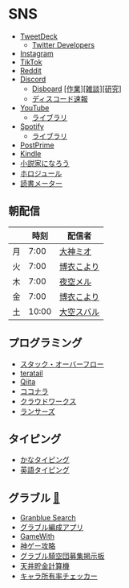 # SNS
- [TweetDeck](https://tweetdeck.twitter.com/)
  - [Twitter Developers](https://developer.twitter.com/en/apps/)
- [Instagram](https://www.instagram.com/)
- [TikTok](https://www.tiktok.com/)
- [Reddit](https://www.reddit.com/)
- [Discord](https://discord.com/app)
  - [Disboard](https://disboard.org/ja) [[作業]](https://disboard.org/ja/servers/tag/%E4%BD%9C%E6%A5%AD)[[雑談]](https://disboard.org/ja/servers/tag/%E9%9B%91%E8%AB%87)[[研究]](https://disboard.org/ja/servers/tag/%E7%A0%94%E7%A9%B6)
  - [ディスコード速報](https://dissoku.net/search/tag/%E4%BD%9C%E6%A5%AD?page=1)
- [YouTube](https://www.youtube.com/)
  - [ライブラリ](https://www.youtube.com/feed/library)
- [Spotify](https://open.spotify.com/)
  - [ライブラリ](https://open.spotify.com/collection/playlists)
- [PostPrime](https://postprime.com)
- [Kindle](https://read.amazon.co.jp/kindle-library)
- [小説家になろう](https://syosetu.com/favnovelmain/list/)
- [ホロジュール](https://schedule.hololive.tv/)
- [読書メーター](https://bookmeter.com/home)

## 朝配信

  |     | 時刻  |                                 配信者                                 |
  | --- | ----- | ---------------------------------------------------------------------- |
  | 月  | 7:00  | [大神ミオ](https://www.youtube.com/channel/UCp-5t9SrOQwXMU7iIjQfARg)   |
  | 火  | 7:00  | [博衣こより](https://www.youtube.com/channel/UC6eWCld0KwmyHFbAqK3V-Rw) |
  | 木  | 7:00  | [夜空メル](https://www.youtube.com/channel/UCD8HOxPs4Xvsm8H0ZxXGiBw)   |
  | 金  | 7:00  | [博衣こより](https://www.youtube.com/channel/UC6eWCld0KwmyHFbAqK3V-Rw) |
  | 土  | 10:00 | [大空スバル](https://www.youtube.com/channel/UCvzGlP9oQwU--Y0r9id_jnA) |

## プログラミング
- [スタック・オーバーフロー](https://ja.stackoverflow.com/)
- [teratail](https://teratail.com/)
- [Qiita](https://qiita.com/question-waiting-answers)
- [ココナラ](https://coconala.com/requests/categories/11?categoryId=11&page=1)
- [クラウドワークス](https://crowdworks.jp/public/jobs/group/development)
- [ランサーズ](https://www.lancers.jp/work/search/system?open=1&ref=header_menu&show_description=1&sort=client&work_rank%5B%5D=0&work_rank%5B%5D=2&work_rank%5B%5D=3)

## タイピング
- [かなタイピング](https://www.e-typing.ne.jp/member/cht.asp?tp=1)
- [英語タイピング](https://www.e-typing.ne.jp/member/cht.asp?tp=2)

## グラブル [🔗](http://game.granbluefantasy.jp/#mypage)
- [Granblue Search](https://gbs.eriri.net/)
- [グラブル編成アプリ](http://share.gbf.life/)
- [GameWith](https://xn--bck3aza1a2if6kra4ee0hf.gamewith.jp/)
- [神ゲー攻略](https://kamigame.jp/%E3%82%B0%E3%83%A9%E3%83%96%E3%83%AB/index.html)
- [グラブル騎空団募集掲示板](https://gbf-bbs.com/)
- [天井貯金計算機](http://2shin.net/tokidoki/grbl/tenjo.html)
- [キャラ所有率チェッカー](https://xn--bck3aza1a2if6kra4ee0hf.gamewith.jp/article/show/54257#sdtZsIMtXsKtnsItnTsIuCsI2BsZ2DsRN2SsKIQtnZsZRQtXsJ2QtfsQIb2f2RsmthsJtRFelsCCtPP2ctnse2hsZtbRsItWbsMtijsZJuBtahskCtCsOjatmUIsktWsn2itCuCtWjskuAtGHJmmaGYshtnl)